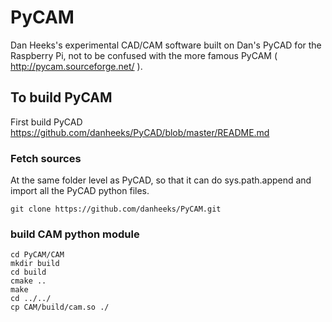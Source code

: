 # PyCAM
Dan Heeks's experimental CAD/CAM software built on Dan's PyCAD for the Raspberry Pi, not to be confused with the more famous PyCAM ( http://pycam.sourceforge.net/ ).
## To build PyCAM ##
First build PyCAD https://github.com/danheeks/PyCAD/blob/master/README.md
### Fetch sources ###
At the same folder level as PyCAD, so that it can do sys.path.append and import all the PyCAD python files.
```
git clone https://github.com/danheeks/PyCAM.git
```

### build CAM python module ###
```
cd PyCAM/CAM
mkdir build
cd build
cmake ..
make
cd ../../
cp CAM/build/cam.so ./
```

